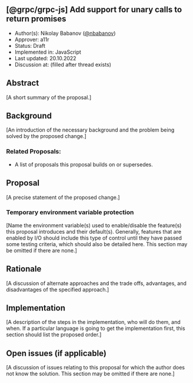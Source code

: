 [@grpc/grpc-js] Add support for unary calls to return promises
----
* Author(s): Nikolay Babanov ([@nbabanov](https://github.com/nbabanov))
* Approver: a11r
* Status: Draft
* Implemented in: JavaScript
* Last updated: 20.10.2022
* Discussion at: <google group thread> (filled after thread exists)

## Abstract

[A short summary of the proposal.]

## Background

[An introduction of the necessary background and the problem being solved by the proposed change.]


### Related Proposals: 
* A list of proposals this proposal builds on or supersedes.

## Proposal

[A precise statement of the proposed change.]

### Temporary environment variable protection

[Name the environment variable(s) used to enable/disable the feature(s) this proposal introduces and their default(s).  Generally, features that are enabled by I/O should include this type of control until they have passed some testing criteria, which should also be detailed here.  This section may be omitted if there are none.]

## Rationale

[A discussion of alternate approaches and the trade offs, advantages, and disadvantages of the specified approach.]


## Implementation

[A description of the steps in the implementation, who will do them, and when.  If a particular language is going to get the implementation first, this section should list the proposed order.]

## Open issues (if applicable)

[A discussion of issues relating to this proposal for which the author does not know the solution. This section may be omitted if there are none.]
